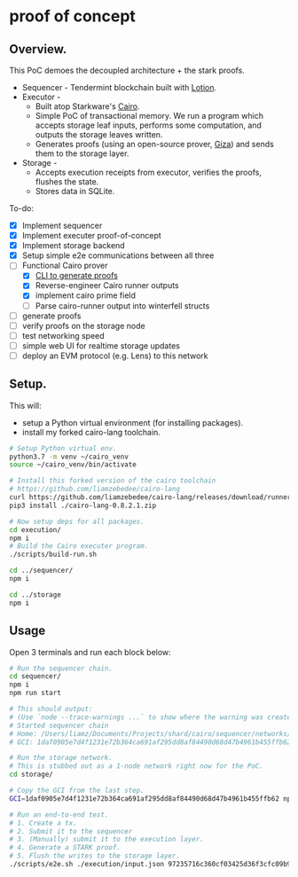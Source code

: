 proof of concept
================

## Overview.

This PoC demoes the decoupled architecture + the stark proofs.

 * Sequencer - Tendermint blockchain built with [Lotion](https://lotionjs.com/).
 * Executor - 
   * Built atop Starkware's [Cairo](https://www.cairo-lang.org/).
   * Simple PoC of transactional memory. We run a program which accepts storage leaf inputs, performs some computation, and outputs the storage leaves written.
   * Generates proofs (using an open-source prover, [Giza](https://github.com/maxgillett/giza)) and sends them to the storage layer. 
 * Storage - 
   * Accepts execution receipts from executor, verifies the proofs, flushes the state.
   * Stores data in SQLite.

To-do:

 - [x] Implement sequencer
 - [x] Implement executer proof-of-concept
 - [x] Implement storage backend
 - [x] Setup simple e2e communications between all three
 - [ ] Functional Cairo prover
   - [x] [CLI to generate proofs](https://github.com/maxgillett/giza/pull/1)
   - [x] Reverse-engineer Cairo runner outputs
   - [x] implement cairo prime field
   - [ ] Parse cairo-runner output into winterfell structs
 - [ ] generate proofs
 - [ ] verify proofs on the storage node
 - [ ] test networking speed
 - [ ] simple web UI for realtime storage updates
 - [ ] deploy an EVM protocol (e.g. Lens) to this network

## Setup.

This will:

 * setup a Python virtual environment (for installing packages).
 * install my forked cairo-lang toolchain.

```sh
# Setup Python virtual env.
python3.7 -m venv ~/cairo_venv
source ~/cairo_venv/bin/activate

# Install this forked version of the cairo toolchain
# https://github.com/liamzebedee/cairo-lang
curl https://github.com/liamzebedee/cairo-lang/releases/download/runner-write-output/cairo-lang-0.8.2.1.zip cairo-lang-0.8.2.1.zip
pip3 install ./cairo-lang-0.8.2.1.zip

# Now setup deps for all packages.
cd execution/
npm i
# Build the Cairo executer program.
./scripts/build-run.sh

cd ../sequencer/
npm i 

cd ../storage
npm i
```

## Usage

Open 3 terminals and run each block below:

```sh
# Run the sequencer chain.
cd sequencer/
npm i 
npm run start

# This should output:
# (Use `node --trace-warnings ...` to show where the warning was created)
# Started sequencer chain
# Home: /Users/liamz/Documents/Projects/shard/cairo/sequencer/networks/example-chain
# GCI: 1daf0905e7d4f1231e72b364ca691af295dd8af84490d68d47b4961b455ffb62
```

```sh
# Run the storage network.
# This is stubbed out as a 1-node network right now for the PoC.
cd storage/

# Copy the GCI from the last step.
GCI=1daf0905e7d4f1231e72b364ca691af295dd8af84490d68d47b4961b455ffb62 npm run start
```

```sh
# Run an end-to-end test.
# 1. Create a tx.
# 2. Submit it to the sequencer
# 3. (Manually) submit it to the execution layer.
# 4. Generate a STARK proof.
# 5. Flush the writes to the storage layer.
./scripts/e2e.sh ./execution/input.json 97235716c360cf03425d36f3cfc09b9d99b7dd37f930b1391472db562a52cb5a https://goerli.infura.io/v3/fab0acebc2c44109b2e486353c230998
```